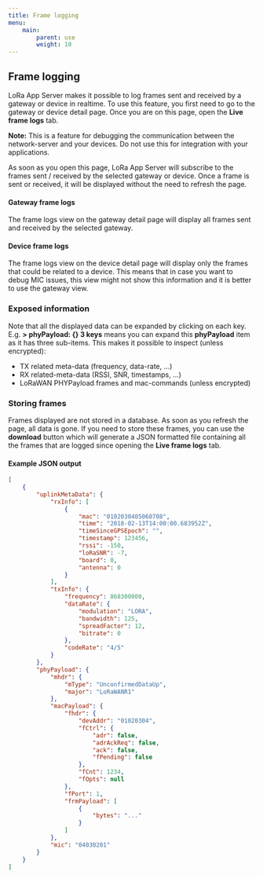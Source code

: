 ```yaml
---
title: Frame logging
menu:
    main:
        parent: use
        weight: 10
---
```


## Frame logging

LoRa App Server makes it possible to log frames sent and received by a gateway
or device in realtime. To use this feature, you first need to go to the gateway
or device detail page. Once you are on this page, open the **Live frame logs**
tab.

**Note:** This is a feature for debugging the communication between the
network-server and your devices. Do not use this for integration with your
applications.

As soon as you open this page, LoRa App Server will subscribe to the frames
sent / received by the selected gateway or device. Once a frame is sent or
received, it will be displayed without the need to refresh the page.

#### Gateway frame logs

The frame logs view on the gateway detail page will display all frames sent
and received by the selected gateway.

#### Device frame logs

The frame logs view on the device detail page will display only the frames
that could be related to a device. This means that in case you want to debug
MIC issues, this view might not show this information and it is better to use
the gateway view.

### Exposed information

Note that all the displayed data can be expanded by clicking on each key.
E.g. **> phyPayload: {} 3 keys** means you can expand this **phyPayload**
item as it has three sub-items. This makes it possible to inspect
(unless encrypted):

* TX related meta-data (frequency, data-rate, ...)
* RX related-meta-data (RSSI, SNR, timestamps, ...)
* LoRaWAN PHYPayload frames and mac-commands (unless encrypted)

### Storing frames

Frames displayed are not stored in a database. As soon as you refresh the page,
all data is gone.
If you need to store these frames, you can use the **download** button which
will generate a JSON formatted file containing all the frames that are
logged since opening the **Live frame logs** tab.

#### Example JSON output

```json
[
    {
        "uplinkMetaData": {
            "rxInfo": [
                {
                    "mac": "0102030405060708",
                    "time": "2018-02-13T14:00:00.683952Z",
                    "timeSinceGPSEpoch": "",
                    "timestamp": 123456,
                    "rssi": -150,
                    "loRaSNR": -7,
                    "board": 0,
                    "antenna": 0
                }
            ],
            "txInfo": {
                "frequency": 868300000,
                "dataRate": {
                    "modulation": "LORA",
                    "bandwidth": 125,
                    "spreadFactor": 12,
                    "bitrate": 0
                },
                "codeRate": "4/5"
            }
        },
        "phyPayload": {
            "mhdr": {
                "mType": "UnconfirmedDataUp",
                "major": "LoRaWANR1"
            },
            "macPayload": {
                "fhdr": {
                    "devAddr": "01020304",
                    "fCtrl": {
                        "adr": false,
                        "adrAckReq": false,
                        "ack": false,
                        "fPending": false
                    },
                    "fCnt": 1234,
                    "fOpts": null
                },
                "fPort": 1,
                "frmPayload": [
                    {
                        "bytes": "..."
                    }
                ]
            },
            "mic": "04030201"
        }
    }
]
```
